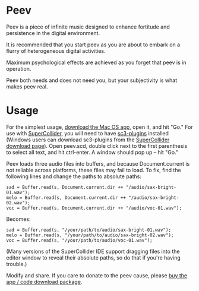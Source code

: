 # Peev

Peev is a piece of infinite music designed to enhance fortitude and persistence in the digital environment. 

It is recommended that you start peev as you are about to embark on a flurry of heterogeneous digital activities. 

Maximum psychological effects are achieved as you forget that peev is in operation.

Peev both needs and does not need you, but your subjectivity is what makes peev real.

# Usage

For the simplest usage, [download the Mac OS app](https://bhobrainey.com/store/44), open it, and hit "Go." For use with [SuperCollider](http://supercollider.github.io/download.html), you will need to have [sc3-plugins](https://github.com/supercollider/sc3-plugins) installed (Windows users can download sc3-plugins from the [SuperCollider download page](http://supercollider.github.io/download.html)). Open peev.scd, double click next to the first parenthesis to select all text, and hit ctrl-enter. A window should pop up – hit "Go."

Peev loads three audio files into buffers, and because Document.current is not reliable across platforms, these files may fail to load. To fix, find the following lines and change the paths to absolute paths:
```
sad = Buffer.read(s, Document.current.dir ++ "/audio/sax-bright-01.wav");
melo = Buffer.read(s, Document.current.dir ++ "/audio/sax-bright-02.wav");
voc = Buffer.read(s, Document.current.dir ++ "/audio/voc-01.wav");
```
Becomes:
```
sad = Buffer.read(s, "/your/path/to/audio/sax-bright-01.wav");
melo = Buffer.read(s, "/your/path/to/audio/sax-bright-02.wav");
voc = Buffer.read(s, "/your/path/to/audio/voc-01.wav");
```
(Many versions of the SuperCollider IDE support dragging files into the editor window to reveal their absolute paths, so do that if you're having trouble.)

Modify and share. If you care to donate to the peev cause, please [buy the app / code download package](https://bhobrainey.com/store/44).
